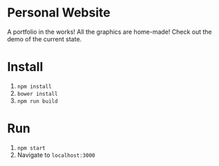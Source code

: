 # Personal Website

A portfolio in the works! All the graphics are home-made! Check out the demo of the current state.


# Install

1. `npm install`
2. `bower install`
2. `npm run build`

# Run

1. `npm start`
2. Navigate to `localhost:3000` 
